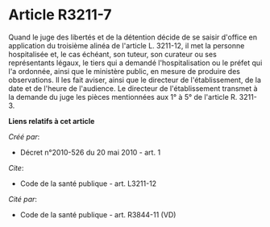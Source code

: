 # Article R3211-7

Quand le juge des libertés et de la détention décide de se saisir d'office en application du troisième alinéa de l'article L.
3211-12, il met la personne hospitalisée et, le cas échéant, son tuteur, son curateur ou ses représentants légaux, le tiers
qui a demandé l'hospitalisation ou le préfet qui l'a ordonnée, ainsi que le ministère public, en mesure de produire des
observations. Il les fait aviser, ainsi que le directeur de l'établissement, de la date et de l'heure de l'audience. Le
directeur de l'établissement transmet à la demande du juge les pièces mentionnées aux 1° à 5° de l'article R. 3211-3.

**Liens relatifs à cet article**

_Créé par_:

  - Décret n°2010-526 du 20 mai 2010 - art. 1

_Cite_:

  - Code de la santé publique - art. L3211-12

_Cité par_:

  - Code de la santé publique - art. R3844-11 (VD)
